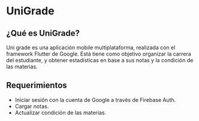 # UniGrade

## ¿Qué es UniGrade?

Uni grade es una aplicación mobile multiplataforma, realizada con el framework Flutter de Google. Está tiene como objetivo organizar la carrera del estudiante, y obtener estadísticas en base a sus notas y la condición de las materias.

## Requerimientos

* Iniciar sesión con la cuenta de Google a través de Firebase Auth.
* Cargar notas.
* Actualizar condición de las materias.
